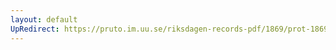 ```yaml
---
layout: default
UpRedirect: https://pruto.im.uu.se/riksdagen-records-pdf/1869/prot-1869--fk--125/prot-1869--fk--125_000.pdf
---
```

